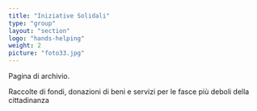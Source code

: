 ```yaml
---
title: "Iniziative Solidali"
type: "group"
layout: "section"
logo: "hands-helping"
weight: 2
picture: "foto33.jpg"
---
```


Pagina di archivio. 

Raccolte di fondi, donazioni di beni e servizi per le fasce più deboli della cittadinanza
